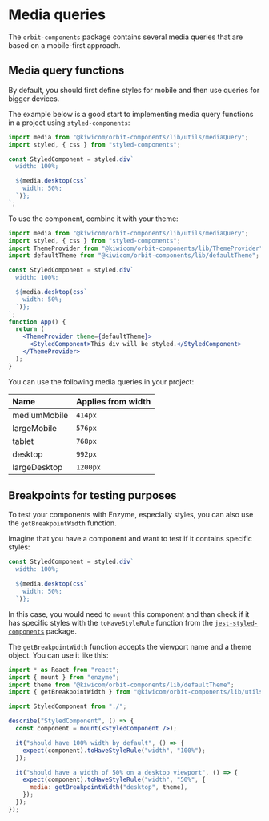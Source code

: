 # Media queries

The `orbit-components` package contains several media queries that are based on a mobile-first approach.

## Media query functions

By default, you should first define styles for mobile and then use queries for bigger devices.

The example below is a good start to implementing media query functions in a project using `styled-components`:

```jsx
import media from "@kiwicom/orbit-components/lib/utils/mediaQuery";
import styled, { css } from "styled-components";

const StyledComponent = styled.div`
  width: 100%;

  ${media.desktop(css`
    width: 50%;
  `)};
`;
```

To use the component, combine it with your theme:

```jsx
import media from "@kiwicom/orbit-components/lib/utils/mediaQuery";
import styled, { css } from "styled-components";
import ThemeProvider from "@kiwicom/orbit-components/lib/ThemeProvider";
import defaultTheme from "@kiwicom/orbit-components/lib/defaultTheme";

const StyledComponent = styled.div`
  width: 100%;

  ${media.desktop(css`
    width: 50%;
  `)};
`;
function App() {
  return (
    <ThemeProvider theme={defaultTheme}>
      <StyledComponent>This div will be styled.</StyledComponent>
    </ThemeProvider>
  );
}
```

You can use the following media queries in your project:

| Name         | Applies from width |
| :----------- | :----------------- |
| mediumMobile | `414px`            |
| largeMobile  | `576px`            |
| tablet       | `768px`            |
| desktop      | `992px`            |
| largeDesktop | `1200px`           |

## Breakpoints for testing purposes

To test your components with Enzyme, especially styles, you can also use the `getBreakpointWidth` function.

Imagine that you have a component and want to test if it contains specific styles:

```jsx
const StyledComponent = styled.div`
  width: 100%;

  ${media.desktop(css`
    width: 50%;
  `)};
```

In this case, you would need to `mount` this component and than check if it has specific styles with the `toHaveStyleRule` function from the [`jest-styled-components`](https://www.npmjs.com/package/jest-styled-components) package.

The `getBreakpointWidth` function accepts the viewport name and a theme object. You can use it like this:

```jsx
import * as React from "react";
import { mount } from "enzyme";
import theme from "@kiwicom/orbit-components/lib/defaultTheme";
import { getBreakpointWidth } from "@kiwicom/orbit-components/lib/utils/mediaQuery";

import StyledComponent from "./";

describe("StyledComponent", () => {
  const component = mount(<StyledComponent />);

  it("should have 100% width by default", () => {
    expect(component).toHaveStyleRule("width", "100%");
  });

  it("should have a width of 50% on a desktop viewport", () => {
    expect(component).toHaveStyleRule("width", "50%", {
      media: getBreakpointWidth("desktop", theme),
    });
  });
});
```
